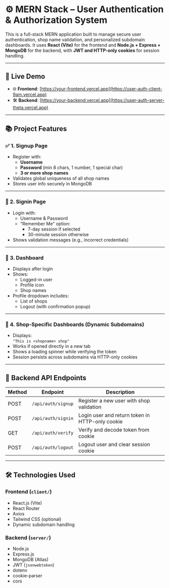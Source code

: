 # ⚙️ MERN Stack – User Authentication & Authorization System

This is a full-stack MERN application built to manage secure user authentication, shop name validation, and personalized subdomain dashboards. It uses **React (Vite)** for the frontend and **Node.js + Express + MongoDB** for the backend, with **JWT and HTTP-only cookies** for session handling.

---

## 🔗 Live Demo

- 🌐 **Frontend**: [https://your-frontend.vercel.app](https://user-auth-client-9am.vercel.app)
- 🛠 **Backend**: [https://your-backend.vercel.app](https://user-auth-server-theta.vercel.app)

---

## 📚 Project Features

### ✅ 1. Signup Page
- Register with:
  - **Username**
  - **Password** (min 8 chars, 1 number, 1 special char)
  - **3 or more shop names**
- Validates global uniqueness of all shop names
- Stores user info securely in MongoDB

---

### 🔐 2. Signin Page
- Login with:
  - Username & Password
  - “Remember Me” option:
    - 7-day session if selected
    - 30-minute session otherwise
- Shows validation messages (e.g., incorrect credentials)

---

### 🧾 3. Dashboard
- Displays after login
- Shows:
  - Logged-in user
  - Profile icon
  - Shop names
- Profile dropdown includes:
  - List of shops
  - Logout (with confirmation popup)

---

### 🏪 4. Shop-Specific Dashboards (Dynamic Subdomains)
- Displays:  
  `"This is <shopname> shop"`
- Works if opened directly in a new tab
- Shows a loading spinner while verifying the token
- Session persists across subdomains via HTTP-only cookies

---

## 🧭 Backend API Endpoints

| Method | Endpoint             | Description                                                |
|--------|----------------------|------------------------------------------------------------|
| POST   | `/api/auth/signup`   | Register a new user with shop validation                   |
| POST   | `/api/auth/signin`   | Login user and return token in HTTP-only cookie            |
| GET    | `/api/auth/verify`   | Verify and decode token from cookie                        |
| POST   | `/api/auth/logout`   | Logout user and clear session cookie                       |

---

## 🛠 Technologies Used

### Frontend (`client/`)
- React.js (Vite)
- React Router
- Axios
- Tailwind CSS (optional)
- Dynamic subdomain handling

### Backend (`server/`)
- Node.js
- Express.js
- MongoDB (Atlas)
- JWT (`jsonwebtoken`)
- dotenv
- cookie-parser
- cors


